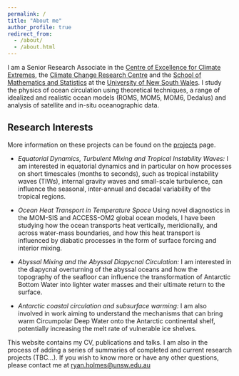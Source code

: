 ```yaml
---
permalink: /
title: "About me"
author_profile: true
redirect_from: 
  - /about/
  - /about.html
---
```


I am a Senior Research Associate in the [Centre of Excellence for
Climate Extremes](http://climateextremes.org.au/), the [Climate Change
Research Centre](http://www.ccrc.unsw.edu.au/) and the [School of
Mathematics and
Statistics](https://www.maths.unsw.edu.au/about/applied-mathematics)
at the [University of New South Wales](https://www.unsw.edu.au/). I
study the physics of ocean circulation using theoretical techniques, a
range of idealized and realistic ocean models (ROMS, MOM5, MOM6,
Dedalus) and analysis of satellite and in-situ oceanographic data.

## Research Interests

More information on these projects can be found on the
[projects](/projects/) page.

* _Equatorial Dynamics, Turbulent Mixing and Tropical Instability
Waves:_ I am interested in equatorial dynamics and in particular on
how processes on short timescales (months to seconds), such as
tropical instability waves (TIWs), internal gravity waves and
small-scale turbulence, can influence the seasonal, inter-annual and
decadal variability of the tropical regions.

* _Ocean Heat Transport in Temperature Space_ Using novel diagnostics
in the MOM-SIS and ACCESS-OM2 global ocean models, I have been
studying how the ocean transports heat vertically, meridionally, and
across water-mass boundaries, and how this heat transport is
influenced by diabatic processes in the form of surface forcing and
interior mixing.

* _Abyssal Mixing and the Abyssal Diapycnal Circulation:_ I am
interested in the diapycnal overturning of the abyssal oceans and how
the topography of the seafloor can influence the transformation of
Antarctic Bottom Water into lighter water masses and their ultimate
return to the surface.

* _Antarctic coastal circulation and subsurface warming:_ I am also
involved in work aiming to understand the mechanisms that can bring
warm Circumpolar Deep Water onto the Antarctic continental shelf,
potentially increasing the melt rate of vulnerable ice shelves.

This website contains my CV, publications and talks. I am also in the
process of adding a series of summaries of completed and current
research projects (TBC...). If you wish to know more or have any other
questions, please contact me at
[ryan.holmes@unsw.edu.au](mailto:ryan.holmes@unsw.edu.au)

